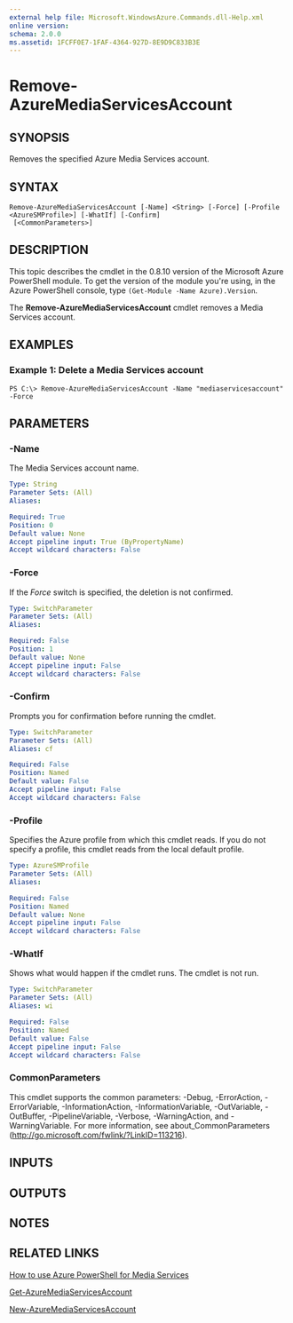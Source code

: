 ```yaml
---
external help file: Microsoft.WindowsAzure.Commands.dll-Help.xml
online version: 
schema: 2.0.0
ms.assetid: 1FCFF0E7-1FAF-4364-927D-8E9D9C833B3E
---
```


# Remove-AzureMediaServicesAccount

## SYNOPSIS
Removes the specified Azure Media Services account.

## SYNTAX

```
Remove-AzureMediaServicesAccount [-Name] <String> [-Force] [-Profile <AzureSMProfile>] [-WhatIf] [-Confirm]
 [<CommonParameters>]
```

## DESCRIPTION
This topic describes the cmdlet in the 0.8.10 version of the Microsoft Azure PowerShell module.
To get the version of the module you're using, in the Azure PowerShell console, type `(Get-Module -Name Azure).Version`.

The **Remove-AzureMediaServicesAccount** cmdlet removes a Media Services account.

## EXAMPLES

### Example 1: Delete a Media Services account
```
PS C:\> Remove-AzureMediaServicesAccount -Name "mediaservicesaccount" -Force
```

## PARAMETERS

### -Name
The Media Services account name.

```yaml
Type: String
Parameter Sets: (All)
Aliases: 

Required: True
Position: 0
Default value: None
Accept pipeline input: True (ByPropertyName)
Accept wildcard characters: False
```

### -Force
If the *Force* switch is specified, the deletion is not confirmed.

```yaml
Type: SwitchParameter
Parameter Sets: (All)
Aliases: 

Required: False
Position: 1
Default value: None
Accept pipeline input: False
Accept wildcard characters: False
```

### -Confirm
Prompts you for confirmation before running the cmdlet.

```yaml
Type: SwitchParameter
Parameter Sets: (All)
Aliases: cf

Required: False
Position: Named
Default value: False
Accept pipeline input: False
Accept wildcard characters: False
```

### -Profile
Specifies the Azure profile from which this cmdlet reads.
If you do not specify a profile, this cmdlet reads from the local default profile.

```yaml
Type: AzureSMProfile
Parameter Sets: (All)
Aliases: 

Required: False
Position: Named
Default value: None
Accept pipeline input: False
Accept wildcard characters: False
```

### -WhatIf
Shows what would happen if the cmdlet runs.
The cmdlet is not run.

```yaml
Type: SwitchParameter
Parameter Sets: (All)
Aliases: wi

Required: False
Position: Named
Default value: False
Accept pipeline input: False
Accept wildcard characters: False
```

### CommonParameters
This cmdlet supports the common parameters: -Debug, -ErrorAction, -ErrorVariable, -InformationAction, -InformationVariable, -OutVariable, -OutBuffer, -PipelineVariable, -Verbose, -WarningAction, and -WarningVariable. For more information, see about_CommonParameters (http://go.microsoft.com/fwlink/?LinkID=113216).

## INPUTS

## OUTPUTS

## NOTES

## RELATED LINKS

[How to use Azure PowerShell for Media Services](http://go.microsoft.com/fwlink/?LinkId=324179)

[Get-AzureMediaServicesAccount](./Get-AzureMediaServicesAccount.md)

[New-AzureMediaServicesAccount](./New-AzureMediaServicesAccount.md)



